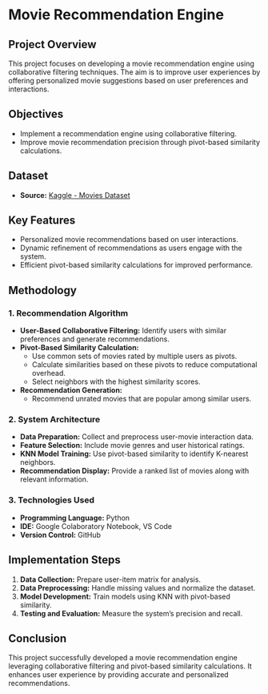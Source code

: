 # Movie Recommendation Engine

## Project Overview
This project focuses on developing a movie recommendation engine using collaborative filtering techniques. The aim is to improve user experiences by offering personalized movie suggestions based on user preferences and interactions.

## Objectives
- Implement a recommendation engine using collaborative filtering.
- Improve movie recommendation precision through pivot-based similarity calculations.

## Dataset
- **Source:** [Kaggle - Movies Dataset](https://www.kaggle.com/datasets/bandikarthik/movie-recommendation-system)

## Key Features
- Personalized movie recommendations based on user interactions.
- Dynamic refinement of recommendations as users engage with the system.
- Efficient pivot-based similarity calculations for improved performance.

## Methodology
### 1. **Recommendation Algorithm**
- **User-Based Collaborative Filtering:** Identify users with similar preferences and generate recommendations.
- **Pivot-Based Similarity Calculation:**
  - Use common sets of movies rated by multiple users as pivots.
  - Calculate similarities based on these pivots to reduce computational overhead.
  - Select neighbors with the highest similarity scores.
- **Recommendation Generation:**
  - Recommend unrated movies that are popular among similar users.

### 2. **System Architecture**
- **Data Preparation:** Collect and preprocess user-movie interaction data.
- **Feature Selection:** Include movie genres and user historical ratings.
- **KNN Model Training:** Use pivot-based similarity to identify K-nearest neighbors.
- **Recommendation Display:** Provide a ranked list of movies along with relevant information.

### 3. **Technologies Used**
- **Programming Language:** Python
- **IDE:** Google Colaboratory Notebook, VS Code
- **Version Control:** GitHub

## Implementation Steps
1. **Data Collection:** Prepare user-item matrix for analysis.
2. **Data Preprocessing:** Handle missing values and normalize the dataset.
3. **Model Development:** Train models using KNN with pivot-based similarity.
4. **Testing and Evaluation:** Measure the system’s precision and recall.

## Conclusion
This project successfully developed a movie recommendation engine leveraging collaborative filtering and pivot-based similarity calculations. It enhances user experience by providing accurate and personalized recommendations.
